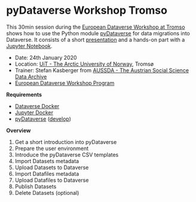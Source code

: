 # pyDataverse Workshop Tromso

This 30min session during the [European Dataverse Workshop at Tromso](https://site.uit.no/dataverseno/european-dataverse-workshop-2020/) shows how to use the Python module [pyDataverse](https://github.com/AUSSDA/pyDataverse) for data migrations into Dataverse. It consists of a short [presentation](https://github.com/AUSSDA/pyDataverse_workshop_tromso/blob/master/presentation.pdf) and a hands-on part with a [Jupyter Notebook](https://github.com/AUSSDA/pyDataverse_workshop_tromso/blob/master/pydataverse.ipynb).

* Date: 24th January 2020
* Location: [UiT - The Arctic University of Norway](https://en.uit.no/startsida), Tromsø
* Trainer: Stefan Kasberger from [AUSSDA - The Austrian Social Science Data Archive](https://aussda.at)
* [European Dataverse Workshop Program](https://site.uit.no/dataverseno/european-dataverse-workshop-2020/)

**Requirements**

* [Dataverse Docker](https://github.com/IQSS/dataverse-docker)
* [Jupyter Docker](https://hub.docker.com/r/jupyter/datascience-notebook)
* [pyDataverse](https://github.com/AUSSDA/pyDataverse) ([develop](https://github.com/AUSSDA/pyDataverse/tree/develop))

**Overview**

1. Get a short introduction into pyDataverse
2. Prepare the user environment
3. Introduce the pyDataverse CSV templates
4. Import Datasets metadata
5. Upload Datasets to Dataverse
6. Import Datafiles metadata
7. Upload Datafiles to Dataverse
8. Publish Datasets
9. Delete Datasets (optional)

